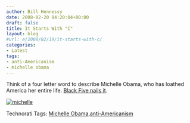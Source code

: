 ```yaml
---
author: Bill Hennessy
date: 2008-02-20 04:20:04+00:00
draft: false
title: It Starts With "C"
layout: blog
#url: e/2008/02/19/it-starts-with-c/
categories:
- Latest
tags:
- anti-Americanism
- michelle obama
---
```


Think of a four letter word to describe Michelle Obama, who has loathed America her entire life. [Black Five nails it](https://www.blackfive.net/main/2008/02/a-tale-ot-two-f.html).

 

 

[![michelle](https://hennessysview.com/wp-content/uploads/2008/02/michelle-thumb.jpg)
](https://hennessysview.com/wp-content/uploads/2008/02/michelle.jpg)   


 

Technorati Tags: [Michelle Obama](https://technorati.com/tags/Michelle%20Obama),[anti-Americanism](https://technorati.com/tags/anti-Americanism)
